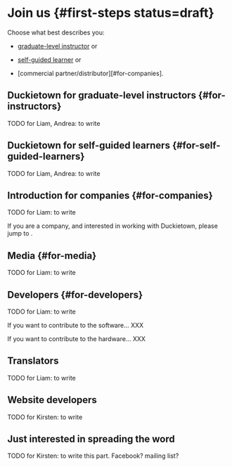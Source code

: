 # Join us {#first-steps status=draft}

Choose what best describes you:

- [graduate-level instructor](#for-instructors) or

- [self-guided learner](#for-self-guided-learners) or 

- [commercial partner/distributor][#for-companies].

## Duckietown for graduate-level instructors {#for-instructors}

TODO for Liam, Andrea: to write

## Duckietown for self-guided learners {#for-self-guided-learners}

TODO for Liam, Andrea: to write

## Introduction for companies  {#for-companies}

TODO for Liam: to write

If you are a company, and interested in working with Duckietown, please jump to [](#for-companies).

## Media {#for-media}

TODO for Liam: to write

## Developers {#for-developers}

TODO for Liam: to write

If you want to contribute to the software... XXX

If you want to contribute to the hardware... XXX

## Translators

TODO for Liam: to write

## Website developers

TODO for Kirsten: to write

## Just interested in spreading the word

TODO for Kirsten: to write this part. Facebook? mailing list?

